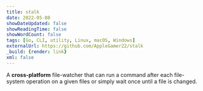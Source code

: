 ```yaml
---
title: stalk
date: 2022-05-08
showDateUpdated: false
showReadingTime: false
showWordCount: false
tags: [Go, CLI, utility, Linux, macOS, Windows]
externalUrl: https://github.com/AppleGamer22/stalk
_build: {render: link}
xml: false
---
```

A **cross-platform** file-watcher that can run a command after each file-system operation on a given files or simply wait once until a file is changed.